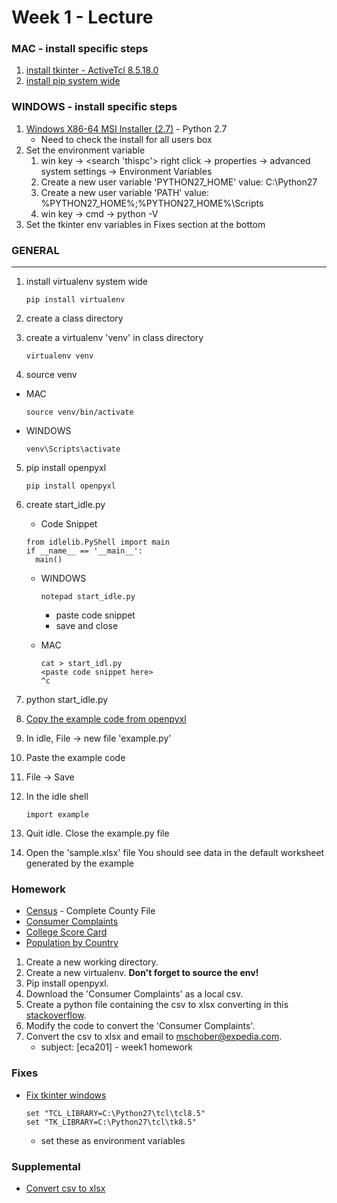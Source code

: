 # Week 1 - Lecture


### MAC - install specific steps
1. [install tkinter - ActiveTcl 8.5.18.0](http://www.activestate.com/activetcl/downloads/thank-you?dl=http://downloads.activestate.com/ActiveTcl/releases/8.6.4.1/ActiveTcl8.6.4.1.299124-macosx10.5-i386-x86_64-threaded.dmg)
2. [install pip system wide](https://pip.pypa.io/en/stable/installing/)

### WINDOWS - install specific steps
1. [Windows X86-64 MSI Installer (2.7)](https://www.python.org/ftp/python/2.7/python-2.7.amd64.msi) - Python 2.7
    * Need to check the install for all users box
3. Set the environment variable
    1. win key -> <search 'thispc'> right click -> properties -> advanced system settings -> Environment Variables
    2. Create a new user variable 'PYTHON27_HOME' value: C:\Python27
    3. Create a new user variable 'PATH' value: %PYTHON27_HOME%;%PYTHON27_HOME%\Scripts
    4. win key -> cmd -> python -V
4. Set the tkinter env variables in Fixes section at the bottom

### GENERAL
-------
1. install virtualenv system wide
    ```
    pip install virtualenv
    ```
    
2. create a class directory
3. create a virtualenv 'venv' in class directory
    ```
    virtualenv venv
    ```
    
4. source venv
  * MAC
    ```
    source venv/bin/activate
    ```
    
  * WINDOWS
    ```
    venv\Scripts\activate
    ```

5. pip install openpyxl
    ```
    pip install openpyxl
    ```
    
6. create start_idle.py
    * Code Snippet
    ```
    from idlelib.PyShell import main
    if __name__ == '__main__':
      main()
    ```
    
    * WINDOWS 
       ```
       notepad start_idle.py
       ```
       
        * paste code snippet
        * save and close
        
    * MAC
       ```
       cat > start_idl.py
       <paste code snippet here>
       ^c
       ```


7. python start_idle.py
8. [Copy the example code from openpyxl](https://openpyxl.readthedocs.org/en/2.4/)
9. In idle, File -> new file 'example.py'
10. Paste the example code
11. File -> Save
12. In the idle shell
    ```
    import example
    ```
    
14. Quit idle. Close the example.py file
15. Open the 'sample.xlsx' file
You should see data in the default worksheet generated by the example

### Homework
* [Census](https://www.census.gov/econ/cbp/download/) - Complete County File
* [Consumer Complaints](https://data.consumerfinance.gov/api/views/s6ew-h6mp/rows.csv?accessType=DOWNLOAD)
* [College Score Card](https://s3.amazonaws.com/ed-college-choice-public/CollegeScorecard_Raw_Data.zip)
* [Population by Country](http://en.openei.org/doe-opendata/dataset/a7fea769-691d-4536-8ed3-471e993a2445/resource/86c50aa8-e40f-4859-b52e-29bb10166456/download/populationbycountry19802010millions.csv)

1. Create a new working directory.
2. Create a new virtualenv. **Don't forget to source the env!**
3. Pip install openpyxl.
4. Download the 'Consumer Complaints' as a local csv.
5. Create a python file containing the csv to xlsx converting in this [stackoverflow](http://stackoverflow.com/questions/12976378/openpyxl-convert-csv-to-excel).
6. Modify the code to convert the 'Consumer Complaints'.
7. Convert the csv to xlsx and email to mschober@expedia.com.
   * subject: [eca201] - week1 homework 

### Fixes
* [Fix tkinter windows](https://github.com/pypa/virtualenv/issues/93)
   ```
   set "TCL_LIBRARY=C:\Python27\tcl\tcl8.5"
   set "TK_LIBRARY=C:\Python27\tcl\tk8.5"
   ```
   
   * set these as environment variables

### Supplemental
* [Convert csv to xlsx](http://stackoverflow.com/questions/12976378/openpyxl-convert-csv-to-excel)
